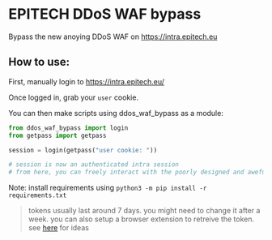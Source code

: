 # EPITECH DDoS WAF bypass

Bypass the new anoying DDoS WAF on https://intra.epitech.eu

## How to use:

First, manually login to https://intra.epitech.eu/

Once logged in, grab your `user` cookie.

You can then make scripts using ddos_waf_bypass as a module:

```py
from ddos_waf_bypass import login
from getpass import getpass

session = login(getpass("user cookie: "))

# session is now an authenticated intra session
# from here, you can freely interact with the poorly designed and awefully documented "API"
```

Note: install requirements using `python3 -m pip install -r requirements.txt`

> tokens usually last around 7 days. you might need to change it after a week.
> you can also setup a browser extension to retreive the token. see [here](https://github.com/Tech0ne/epi-notify/tree/main/web-extention/) for ideas
